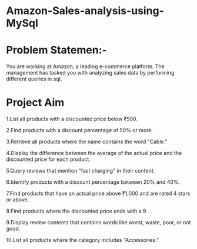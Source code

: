 # Amazon-Sales-analysis-using-MySql

# Problem Statemen:-
You are working at Amazon, a leading e-commerce platform. The management has tasked you with analyzing sales data by performing different queries in sql. 

# Project Aim

1.List all products with a discounted price below ₹500.

2.Find products with a discount percentage of 50% or more.

3.Retrieve all products where the name contains the word "Cable."

4.Display the difference between the average of the actual price and the discounted price for each product.

5.Query reviews that mention "fast charging" in their content.

6.Identify products with a discount percentage between 20% and 40%.

7.Find products that have an actual price above ₹1,000 and are rated 4 stars or above.

8.Find products where the discounted price ends with a 9

9.Display review contents that contains words like worst, waste, poor, or not good.

10.List all products where the category includes "Accessories."
